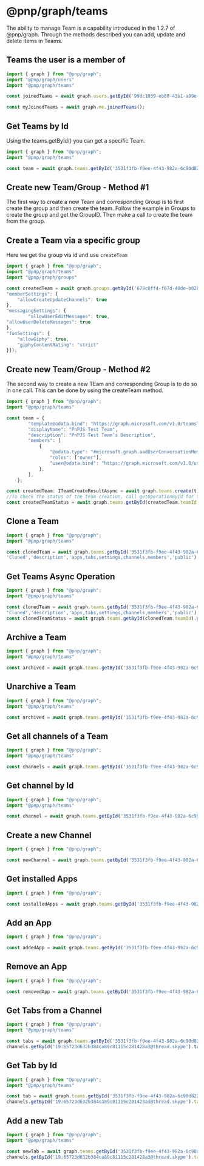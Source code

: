 # @pnp/graph/teams

The ability to manage Team is a capability introduced in the 1.2.7 of @pnp/graph. Through the methods described
you can add, update and delete items in Teams.

## Teams the user is a member of

```TypeScript
import { graph } from "@pnp/graph";
import "@pnp/graph/users"
import "@pnp/graph/teams"

const joinedTeams = await graph.users.getById('99dc1039-eb80-43b1-a09e-250d50a80b26').joinedTeams();

const myJoinedTeams = await graph.me.joinedTeams();

```

## Get Teams by Id

Using the teams.getById() you can get a specific Team.

```TypeScript
import { graph } from "@pnp/graph";
import "@pnp/graph/teams"

const team = await graph.teams.getById('3531f3fb-f9ee-4f43-982a-6c90d8226528')();
```

## Create new Team/Group - Method #1

The first way to create a new Team and corresponding Group is to first create the group and then create the team.
Follow the example in Groups to create the group and get the GroupID. Then make a call to create the team from the group.

## Create a Team via a specific group

Here we get the group via id and use `createTeam`

```TypeScript
import { graph } from "@pnp/graph";
import "@pnp/graph/teams"
import "@pnp/graph/groups"

const createdTeam = await graph.groups.getById('679c8ff4-f07d-40de-b02b-60ec332472dd').createTeam({
"memberSettings": {
    "allowCreateUpdateChannels": true
},
"messagingSettings": {
        "allowUserEditMessages": true,
"allowUserDeleteMessages": true
},
"funSettings": {
    "allowGiphy": true,
    "giphyContentRating": "strict"
}});
```

## Create new Team/Group - Method #2

The second way to create a new TEam and corresponding Group is to do so in one call. This can be done by using the createTeam method.

```TypeScript
import { graph } from "@pnp/graph";
import "@pnp/graph/teams"

const team = {
        "template@odata.bind": "https://graph.microsoft.com/v1.0/teamsTemplates('standard')",
        "displayName": "PnPJS Test Team",
        "description": "PnPJS Test Team’s Description",
        "members": [
            {
                "@odata.type": "#microsoft.graph.aadUserConversationMember",
                "roles": ["owner"],
                "user@odata.bind": "https://graph.microsoft.com/v1.0/users('{owners user id}')",
            },
        ],
    };

const createdTeam: ITeamCreateResultAsync = await graph.teams.create(t);
//To check the status of the team creation, call getOperationById for the newly created team.
const createdTeamStatus = await graph.teams.getById(createdTeam.teamId).getOperationById(createdTeam.operationId);
```

## Clone a Team

```TypeScript
import { graph } from "@pnp/graph";
import "@pnp/graph/teams"

const clonedTeam = await graph.teams.getById('3531f3fb-f9ee-4f43-982a-6c90d8226528').cloneTeam(
'Cloned','description','apps,tabs,settings,channels,members','public');

```

## Get Teams Async Operation

```TypeScript
import { graph } from "@pnp/graph";
import "@pnp/graph/teams"

const clonedTeam = await graph.teams.getById('3531f3fb-f9ee-4f43-982a-6c90d8226528').cloneTeam(
'Cloned','description','apps,tabs,settings,channels,members','public');
const clonedTeamStatus = await graph.teams.getById(clonedTeam.teamId).getOperationById(clonedTeam.operationId);
```

## Archive a Team

```TypeScript
import { graph } from "@pnp/graph";
import "@pnp/graph/teams"

const archived = await graph.teams.getById('3531f3fb-f9ee-4f43-982a-6c90d8226528').archive();
```

## Unarchive a Team

```TypeScript
import { graph } from "@pnp/graph";
import "@pnp/graph/teams"

const archived = await graph.teams.getById('3531f3fb-f9ee-4f43-982a-6c90d8226528').unarchive();
```

## Get all channels of a Team

```TypeScript
import { graph } from "@pnp/graph";
import "@pnp/graph/teams"

const channels = await graph.teams.getById('3531f3fb-f9ee-4f43-982a-6c90d8226528').channels();
```

## Get channel by Id

```TypeScript
import { graph } from "@pnp/graph";
import "@pnp/graph/teams"

const channel = await graph.teams.getById('3531f3fb-f9ee-4f43-982a-6c90d8226528').channels.getById('19:65723d632b384ca89c81115c281428a3@thread.skype')();

```

## Create a new Channel

```TypeScript
import { graph } from "@pnp/graph";

const newChannel = await graph.teams.getById('3531f3fb-f9ee-4f43-982a-6c90d8226528').channels.create('New Channel', 'Description');

```

## Get installed Apps

```TypeScript
import { graph } from "@pnp/graph";

const installedApps = await graph.teams.getById('3531f3fb-f9ee-4f43-982a-6c90d8226528').installedApps.get();

```

## Add an App

```TypeScript
import { graph } from "@pnp/graph";

const addedApp = await graph.teams.getById('3531f3fb-f9ee-4f43-982a-6c90d8226528').installedApps.add('https://graph.microsoft.com/v1.0/appCatalogs/teamsApps/12345678-9abc-def0-123456789a');

```

## Remove an App

```TypeScript
import { graph } from "@pnp/graph";

const removedApp = await graph.teams.getById('3531f3fb-f9ee-4f43-982a-6c90d8226528').installedApps.remove();

```

## Get Tabs from a Channel

```TypeScript
import { graph } from "@pnp/graph";
import "@pnp/graph/teams"

const tabs = await graph.teams.getById('3531f3fb-f9ee-4f43-982a-6c90d8226528').
channels.getById('19:65723d632b384ca89c81115c281428a3@thread.skype').tabs();

```

## Get Tab by Id

```TypeScript
import { graph } from "@pnp/graph";
import "@pnp/graph/teams"

const tab = await graph.teams.getById('3531f3fb-f9ee-4f43-982a-6c90d8226528').
channels.getById('19:65723d632b384ca89c81115c281428a3@thread.skype').tabs.getById('Id')();

```

## Add a new Tab

```TypeScript
import { graph } from "@pnp/graph";
import "@pnp/graph/teams"

const newTab = await graph.teams.getById('3531f3fb-f9ee-4f43-982a-6c90d8226528').
channels.getById('19:65723d632b384ca89c81115c281428a3@thread.skype').tabs.add('Tab','https://graph.microsoft.com/v1.0/appCatalogs/teamsApps/12345678-9abc-def0-123456789a',<TabsConfiguration>{});

```
